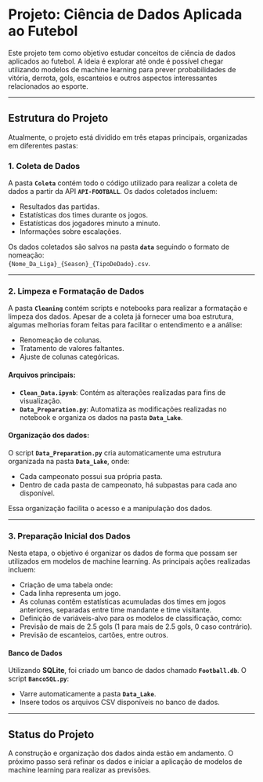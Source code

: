 # Projeto: Ciência de Dados Aplicada ao Futebol

Este projeto tem como objetivo estudar conceitos de ciência de dados aplicados ao futebol. A ideia é explorar até onde é possível chegar utilizando modelos de machine learning para prever probabilidades de vitória, derrota, gols, escanteios e outros aspectos interessantes relacionados ao esporte.

---

## Estrutura do Projeto

Atualmente, o projeto está dividido em três etapas principais, organizadas em diferentes pastas:

### 1. Coleta de Dados

A pasta **`Coleta`** contém todo o código utilizado para realizar a coleta de dados a partir da API **`API-FOOTBALL`**. Os dados coletados incluem:

- Resultados das partidas.
- Estatísticas dos times durante os jogos.
- Estatísticas dos jogadores minuto a minuto.
- Informações sobre escalações.

Os dados coletados são salvos na pasta **`data`** seguindo o formato de nomeação:  
`{Nome_Da_Liga}_{Season}_{TipoDeDado}.csv`.

---

### 2. Limpeza e Formatação de Dados

A pasta **`Cleaning`** contém scripts e notebooks para realizar a formatação e limpeza dos dados. Apesar de a coleta já fornecer uma boa estrutura, algumas melhorias foram feitas para facilitar o entendimento e a análise:

- Renomeação de colunas.
- Tratamento de valores faltantes.
- Ajuste de colunas categóricas.

#### Arquivos principais:

- **`Clean_Data.ipynb`**: Contém as alterações realizadas para fins de visualização.
- **`Data_Preparation.py`**: Automatiza as modificações realizadas no notebook e organiza os dados na pasta **`Data_Lake`**.

#### Organização dos dados:

O script **`Data_Preparation.py`** cria automaticamente uma estrutura organizada na pasta **`Data_Lake`**, onde:

- Cada campeonato possui sua própria pasta.
- Dentro de cada pasta de campeonato, há subpastas para cada ano disponível.

Essa organização facilita o acesso e a manipulação dos dados.

---

### 3. Preparação Inicial dos Dados

Nesta etapa, o objetivo é organizar os dados de forma que possam ser utilizados em modelos de machine learning. As principais ações realizadas incluem:

- Criação de uma tabela onde:
- Cada linha representa um jogo.
- As colunas contêm estatísticas acumuladas dos times em jogos anteriores, separadas entre time mandante e time visitante.
- Definição de variáveis-alvo para os modelos de classificação, como:
- Previsão de mais de 2.5 gols (1 para mais de 2.5 gols, 0 caso contrário).
- Previsão de escanteios, cartões, entre outros.

#### Banco de Dados

Utilizando **SQLite**, foi criado um banco de dados chamado **`Football.db`**. O script **`BancoSQL.py`**:

- Varre automaticamente a pasta **`Data_Lake`**.
- Insere todos os arquivos CSV disponíveis no banco de dados.

---

## Status do Projeto

A construção e organização dos dados ainda estão em andamento. O próximo passo será refinar os dados e iniciar a aplicação de modelos de machine learning para realizar as previsões.
